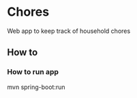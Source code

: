 # Chores

Web app to keep track of household chores

## How to

### How to run app
mvn spring-boot:run
